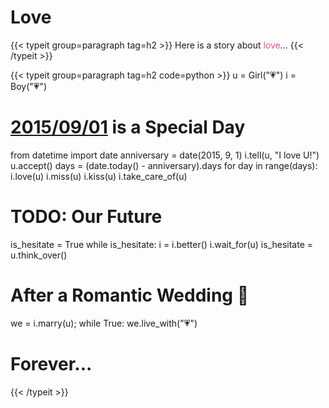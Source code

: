 # Love


{{< typeit group=paragraph tag=h2 >}}
Here is a story about <font color=#e64ba1 id=1>love</font>…
{{< /typeit >}}

{{< typeit group=paragraph tag=h2 code=python >}}
u = Girl("💗️")
i = Boy("💗️")
# [2015/09/01](https://www.bysec.cn/) is a Special Day
from datetime import date
anniversary = date(2015, 9, 1)
i.tell(u, "I love U!")
u.accept()
days = (date.today() - anniversary).days
for day in range(days):
    i.love(u)
    i.miss(u)
    i.kiss(u)
    i.take_care_of(u)
# TODO: Our Future
is_hesitate = True
while is_hesitate:
    i = i.better()
    i.wait_for(u)
    is_hesitate = u.think_over()
# After a Romantic Wedding 💒
we = i.marry(u);
while True:
    we.live_with("💗️")
# Forever...
{{< /typeit >}}
